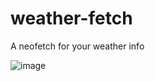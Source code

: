 # weather-fetch
A neofetch for your weather info

![image](https://user-images.githubusercontent.com/83690012/207031953-99e67767-53af-416d-ba3c-8303440495fc.png)
